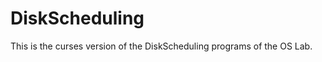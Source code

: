 DiskScheduling
==============

This is the curses version of the DiskScheduling programs of the OS Lab.
